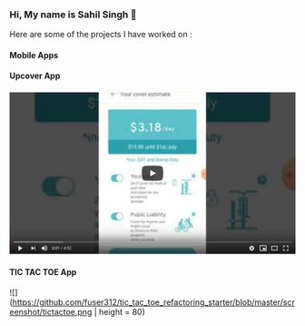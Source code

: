 ### Hi, My name is Sahil Singh 👋

Here are some of the projects I have worked on :

#### Mobile Apps

#### Upcover App

[![](https://github.com/fuser312/tic_tac_toe_refactoring_starter/blob/master/screenshot/Capture111.PNG)](http://www.youtube.com/watch?v=xoqKxxkC2F4)

#### TIC TAC TOE App

![](https://github.com/fuser312/tic_tac_toe_refactoring_starter/blob/master/screenshot/tictactoe.png | height = 80)



<!--
**fuser312/fuser312** is a ✨ _special_ ✨ repository because its `README.md` (this file) appears on your GitHub profile.

Here are some ideas to get you started:

- 🔭 I’m currently working on ...
- 🌱 I’m currently learning ...
- 👯 I’m looking to collaborate on ...
- 🤔 I’m looking for help with ...
- 💬 Ask me about ...
- 📫 How to reach me: ...
- 😄 Pronouns: ...
- ⚡ Fun fact: ...
-->

